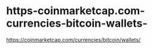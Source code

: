 # https-coinmarketcap.com-currencies-bitcoin-wallets-
https://coinmarketcap.com/currencies/bitcoin/wallets/
